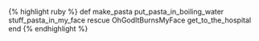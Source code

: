 {% highlight ruby %}
def make_pasta
  put_pasta_in_boiling_water
  stuff_pasta_in_my_face
rescue OhGodItBurnsMyFace
  get_to_the_hospital
end
{% endhighlight %}
